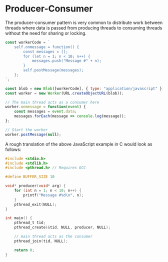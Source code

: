 # Producer-Consumer

The producer-consumer pattern is very common to distribute work between threads where data is passed from producing threads to consuming threads without the need for sharing or locking. 

```js
const workerCode = `
    self.onmessage = function() {
        const messages = [];
        for (let n = 1; n < 10; n++) {
            messages.push("Message #" + n);
        }
        self.postMessage(messages);
    };
`;

const blob = new Blob([workerCode], { type: "application/javascript" });
const worker = new Worker(URL.createObjectURL(blob));

// The main thread acts as a consumer here
worker.onmessage = function(event) {
    const messages = event.data;
    messages.forEach(message => console.log(message));
};

// Start the worker
worker.postMessage(null);

```

A rough translation of the above JavaScript example in C would look as follows:

```c
#include <stdio.h>
#include <stdlib.h>
#include <pthread.h> // Requires GCC

#define BUFFER_SIZE 10

void* producer(void* arg) {
    for (int n = 1; n < 10; n++) {
        printf("Message #%d\n", n);
    }
    pthread_exit(NULL);
}

int main() {
    pthread_t tid;
    pthread_create(&tid, NULL, producer, NULL);

    // main thread acts as the consumer
    pthread_join(tid, NULL);

    return 0;
}
```
